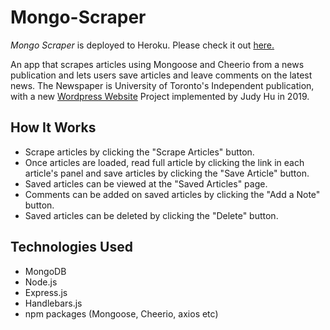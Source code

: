 # Mongo-Scraper
*Mongo Scraper* is deployed to Heroku. Please check it out [here.](https://mongo-scraper11.herokuapp.com/)

An app that scrapes articles using Mongoose and Cheerio from a news publication and lets users save articles and leave comments on the latest news. The Newspaper is University of Toronto's Independent publication, with a new [Wordpress Website](https://thenewspaper.ca/) Project implemented by Judy Hu in 2019. 

## How It Works
- Scrape articles by clicking the "Scrape Articles" button.
- Once articles are loaded, read full article by clicking the link in each article's panel and save articles by clicking the "Save Article" button.
- Saved articles can be viewed at the "Saved Articles" page.
- Comments can be added on saved articles by clicking the "Add a Note" button.
- Saved articles can be deleted by clicking the "Delete" button.

## Technologies Used
- MongoDB
- Node.js
- Express.js
- Handlebars.js
- npm packages (Mongoose, Cheerio, axios etc)
  
